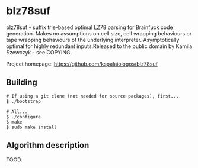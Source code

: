 # blz78suf
blz78suf - suffix trie-based optimal LZ78 parsing for Brainfuck code
generation. Makes no assumptions on cell size, cell wrapping behaviours
or tape wrapping behaviours of the underlying interpreter. Asymptotically
optimal for highly redundant inputs.Released to the public domain by
Kamila Szewczyk - see COPYING. 

Project homepage: https://github.com/kspalaiologos/blz78suf

## Building

```
# If using a git clone (not needed for source packages), first...
$ ./bootstrap

# All...
$ ./configure
$ make
$ sudo make install
```

## Algorithm description

TOOD.